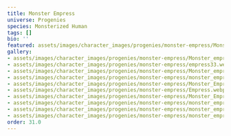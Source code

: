 ```yaml
---
title: Monster Empress
universe: Progenies
species: Monsterized Human
tags: []
bio: ''
featured: assets/images/character_images/progenies/monster-empress/Monster_empress_red.webp
gallery:
- assets/images/character_images/progenies/monster-empress/Monster_empress_red.webp
- assets/images/character_images/progenies/monster-empress/empress33.webp
- assets/images/character_images/progenies/monster-empress/Monster_empress (1).webp
- assets/images/character_images/progenies/monster-empress/monster_empress.webp
- assets/images/character_images/progenies/monster-empress/Monster_Empress_lazy.webp
- assets/images/character_images/progenies/monster-empress/Empress.webp
- assets/images/character_images/progenies/monster-empress/Monster_Empress_holding.webp
- assets/images/character_images/progenies/monster-empress/monster_empress (2).webp
- assets/images/character_images/progenies/monster-empress/monster_empress2.webp
- assets/images/character_images/progenies/monster-empress/monster_empress_ref.webp
order: 31.0
---
```




